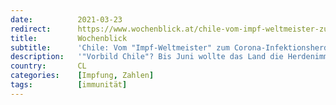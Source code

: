 ```yaml
---
date:          2021-03-23
redirect:      https://www.wochenblick.at/chile-vom-impf-weltmeister-zum-corona-infektionsherd/
title:         Wochenblick
subtitle:      'Chile: Vom "Impf-Weltmeister" zum Corona-Infektionsherd'
description:   '"Vorbild Chile"? Bis Juni wollte das Land die Herdenimmunität erreicht haben - Doch jetzt explodieren die Corona-Infektionszahlen.'
country:       CL
categories:    [Impfung, Zahlen]
tags:          [immunität]
---
```

